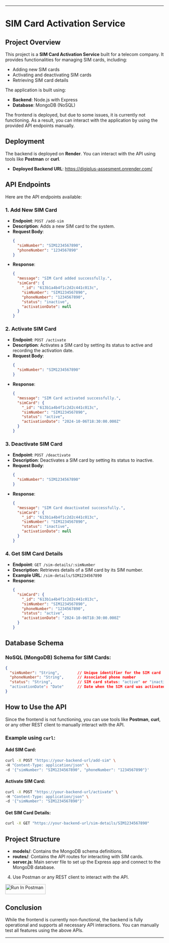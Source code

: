 
---

# SIM Card Activation Service

## Project Overview

This project is a **SIM Card Activation Service** built for a telecom company. It provides functionalities for managing SIM cards, including:
- Adding new SIM cards
- Activating and deactivating SIM cards
- Retrieving SIM card details

The application is built using:
- **Backend**: Node.js with Express
- **Database**: MongoDB (NoSQL)

The frontend is deployed, but due to some issues, it is currently not functioning. As a result, you can interact with the application by using the provided API endpoints manually.

## Deployment

The backend is deployed on **Render**. You can interact with the API using tools like **Postman** or **curl**.

- **Deployed Backend URL**: https://digiplus-assesment.onrender.com/

## API Endpoints

Here are the API endpoints available:

### 1. Add New SIM Card
- **Endpoint**: `POST /add-sim`
- **Description**: Adds a new SIM card to the system.
- **Request Body**:
  ```json
  {
    "simNumber": "SIM1234567890",
    "phoneNumber": "1234567890"
  }
  ```
- **Response**:
  ```json
  {
    "message": "SIM Card added successfully.",
    "simCard": {
      "_id": "613b1a4b4f1c2d2c441c013c",
      "simNumber": "SIM1234567890",
      "phoneNumber": "1234567890",
      "status": "inactive",
      "activationDate": null
    }
  }
  ```

### 2. Activate SIM Card
- **Endpoint**: `POST /activate`
- **Description**: Activates a SIM card by setting its status to active and recording the activation date.
- **Request Body**:
  ```json
  {
    "simNumber": "SIM1234567890"
  }
  ```
- **Response**:
  ```json
  {
    "message": "SIM Card activated successfully.",
    "simCard": {
      "_id": "613b1a4b4f1c2d2c441c013c",
      "simNumber": "SIM1234567890",
      "status": "active",
      "activationDate": "2024-10-06T18:30:00.000Z"
    }
  }
  ```

### 3. Deactivate SIM Card
- **Endpoint**: `POST /deactivate`
- **Description**: Deactivates a SIM card by setting its status to inactive.
- **Request Body**:
  ```json
  {
    "simNumber": "SIM1234567890"
  }
  ```
- **Response**:
  ```json
  {
    "message": "SIM Card deactivated successfully.",
    "simCard": {
      "_id": "613b1a4b4f1c2d2c441c013c",
      "simNumber": "SIM1234567890",
      "status": "inactive",
      "activationDate": null
    }
  }
  ```

### 4. Get SIM Card Details
- **Endpoint**: `GET /sim-details/:simNumber`
- **Description**: Retrieves details of a SIM card by its SIM number.
- **Example URL**: `/sim-details/SIM1234567890`
- **Response**:
  ```json
  {
    "simCard": {
      "_id": "613b1a4b4f1c2d2c441c013c",
      "simNumber": "SIM1234567890",
      "phoneNumber": "1234567890",
      "status": "active",
      "activationDate": "2024-10-06T18:30:00.000Z"
    }
  }
  ```

## Database Schema

### NoSQL (MongoDB) Schema for SIM Cards:
```json
{
  "simNumber": "String",        // Unique identifier for the SIM card
  "phoneNumber": "String",      // Associated phone number
  "status": "String",           // SIM card status: "active" or "inactive"
  "activationDate": "Date"      // Date when the SIM card was activated
}
```

## How to Use the API

Since the frontend is not functioning, you can use tools like **Postman**, **curl**, or any other REST client to manually interact with the API.

### Example using `curl`:

#### Add SIM Card:
```bash
curl -X POST "https://your-backend-url/add-sim" \
-H "Content-Type: application/json" \
-d '{"simNumber": "SIM1234567890", "phoneNumber": "1234567890"}'
```

#### Activate SIM Card:
```bash
curl -X POST "https://your-backend-url/activate" \
-H "Content-Type: application/json" \
-d '{"simNumber": "SIM1234567890"}'
```

#### Get SIM Card Details:
```bash
curl -X GET "https://your-backend-url/sim-details/SIM1234567890"
```

## Project Structure

- **models/**: Contains the MongoDB schema definitions.
- **routes/**: Contains the API routes for interacting with SIM cards.
- **server.js**: Main server file to set up the Express app and connect to the MongoDB database.


4. Use Postman or any REST client to interact with the API.

 [<img src="https://run.pstmn.io/button.svg" alt="Run In Postman" style="width: 128px; height: 32px;">](https://app.getpostman.com/run-collection/29106156-7ed4c8e1-416f-4700-8694-35b8d2d52d6a?action=collection%2Ffork&source=rip_markdown&collection-url=entityId%3D29106156-7ed4c8e1-416f-4700-8694-35b8d2d52d6a%26entityType%3Dcollection%26workspaceId%3D859d29de-bea7-40c6-8c22-1c301a012b8b)

## Conclusion

While the frontend is currently non-functional, the backend is fully operational and supports all necessary API interactions. You can manually test all features using the above APIs.

---
